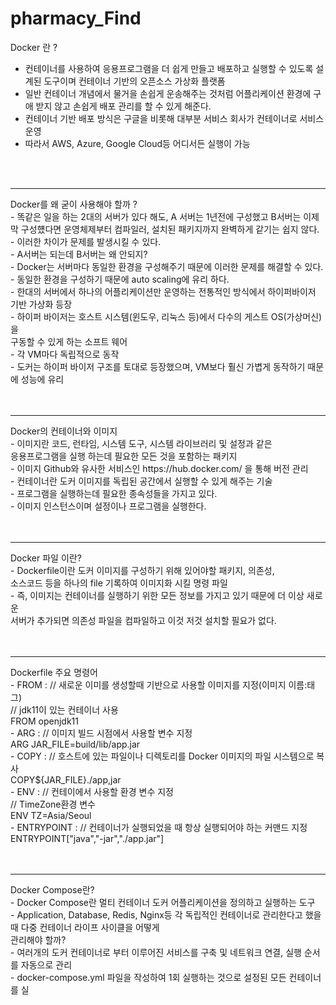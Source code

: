 # pharmacy_Find
Docker 란 ?
- 컨테이너를 사용하여 응용프로그램을 더 쉽게 만들고 배포하고 실행할 수 있도록 설계된 도구이며 컨테이너
  기반의 오픈소스 가상화 플랫폼
- 일반 컨테이너 개념에서 물거을 손쉽게 운송해주는 것처럼 어플리케이션 환경에 구애 받지 않고 손쉽게
  배포 관리를 할 수 있게 해준다.
- 컨테이너 기반 배포 방식은 구글을 비롯해 대부분 서비스 회사가 컨테이너로 서비스 운영
- 따라서 AWS, Azure, Google Cloud등 어디서든 실행이 가능
<br>
<br>
<hr>
Docker를 왜 굳이 사용해야 할까 ?<br>
- 똑같은 일을 하는 2대의 서버가 있다 해도, A 서버는 1년전에 구성했고 B서버는 이제막 구성헀다면 운영체제부터 컴파일러,
  설치된 패키지까지 완벽하게 같기는 쉽지 않다.<br>
- 이러한 차이가 문제를 발생시킬 수 있다.<br>
- A서버는 되는데 B서버는 왜 안되지?<br>
- Docker는 서버마다 동일한 환경을 구성해주기 때문에 이러한 문제를 해결할 수 있다.<br>
- 동일한 환경을 구성하기 때문에 auto scaling에 유리 하다.<br>
- 한대의 서버에서 하나의 어플리케이션만 운영하는 전통적인 방식에서 하이퍼바이저 기반 가상화 등장<br>
- 하이퍼 바이저는 호스트 시스템(윈도우, 리눅스 등)에서 다수의 게스트 OS(가상머신)을 <br>
  구동할 수 있게 하는 소프트 웨어<br>
- 각 VM마다 독립적으로 동작<br>
- 도커는 하이퍼 바이저 구조를 토대로 등장했으며, VM보다 훨신 가볍게 동작하기 때문에 성능에 유리<br>
<br>
<br>
<hr>
Docker의 컨테이너와 이미지<br>
- 이미지란 코드, 런타임, 시스템 도구, 시스템 라이브러리 및 설정과 같은<br>
  응용프로그램을 실행 하는데 필요한 모든 것을 포함하는 패키지<br>
- 이미지 Github와 유사한 서비스인 https://hub.docker.com/ 을 통해 버전 관리 <br>
- 컨테이너란 도커 이미지를 독립된 공간에서 실행할 수 있게 해주는 기술<br>
- 프로그램을 실행하는데 필요한 종속성들을 가지고 있다.<br>
- 이미지 인스턴스이며 설정이나 프로그램을 실행한다.<br>
<br>
<br>
<hr>
Docker 파일 이란?<br>
- Dockerfile이란 도커 이미지를 구성하기 위해 있어야할 패키지, 의존성, <br>
  소스코드 등을 하나의 file 기록하여 이미지화 시킬 명령 파일<br>
- 즉, 이미지는 컨테이너를 실행하기 위한 모든 정보를 가지고 있기 때문에 더 이상 새로운 <br>
  서버가 추가되면 의존성 파일을 컴파일하고 이것 저것 설치할 필요가 없다.<br>
<br>
<br>
<hr>
Dockerfile 주요 명령어<br>
- FROM : // 새로운 이미를 생성할때 기반으로 사용할 이미지를 지정(이미지 이름:태그)<br>
         // jdk11이 있는 컨테이너 사용<br>
         FROM openjdk11 <br>
- ARG : // 이미지 빌드 시점에서 사용할 변수 지정 <br>
        ARG JAR_FILE=build/lib/app.jar <br>
- COPY : // 호스트에 있는 파일이나 디렉토리를 Docker 이미지의 파일 시스템으로 복사 <br>
          COPY${JAR_FILE}./app,jar <br>
- ENV : // 컨테이에서 사용할 환경 변수 지정 <br>
        // TimeZone환경 변수 <br>
        ENV TZ=Asia/Seoul <br>
- ENTRYPOINT : // 컨테이너가 실행되었을 때 항상 실행되어야 하는 커맨드 지정 <br>
              ENTRYPOINT["java","-jar","./app.jar"] <br>
<br>
<br>
<hr>
Docker Compose란? <br>
- Docker Compose란 멀티 컨테이너 도커 어플리케이션을 정의하고 실행하는 도구 <br>
- Application, Database, Redis, Nginx등 각 독립적인 컨테이너로 관리한다고 했을 때 다중 컨테이너 라이프 사이클을 어떻게 <br>
  관리해야 할까? <br>
- 여러개의 도커 컨테이너로 부터 이루어진 서비스를 구축 및 네트워크 연결, 실행 순서를 자동으로 관리 <br>
- docker-compose.yml 파일을 작성하여 1회 실행하는 것으로 설정된 모든 컨테이너를 실 <br>




  
